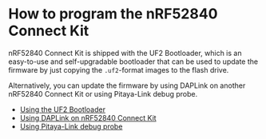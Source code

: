 # How to program the nRF52840 Connect Kit

nRF52840 Connect Kit is shipped with the UF2 Bootloader, which is an easy-to-use and self-upgradable bootloader that can be used to update the firmware by just copying the `.uf2`-format images to the flash drive.

Alternatively, you can update the firmware by using DAPLink on another nRF52840 Connect Kit or using Pitaya-Link debug probe.

* [Using the UF2 Bootloader](./uf2boot.md)
* [Using DAPLink on nRF52840 Connect Kit](./daplink.md)
* [Using Pitaya-Link debug probe](./pitaya-link.md)
